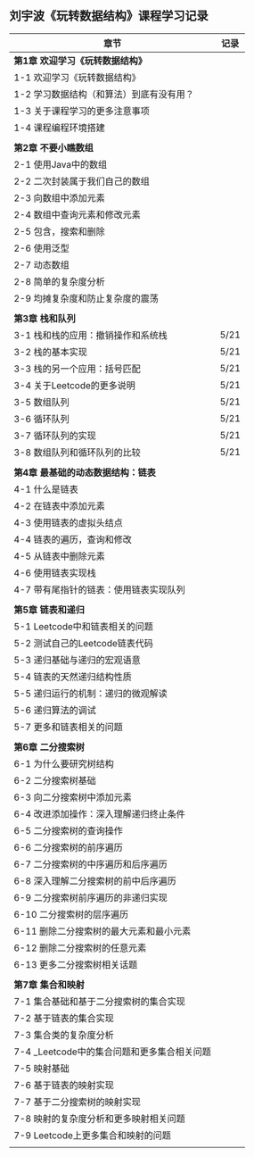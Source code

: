## 刘宇波《玩转数据结构》课程学习记录



| 章节                                        | 记录 |
| ------------------------------------------- | ---- |
| **第1章 欢迎学习《玩转数据结构》**          |      |
| 1-1 欢迎学习《玩转数据结构》                |      |
| 1-2 学习数据结构（和算法）到底有没有用？    |      |
| 1-3 关于课程学习的更多注意事项              |      |
| 1-4  课程编程环境搭建                       |      |
|                                             |      |
| **第2章 不要小瞧数组**                      |      |
| 2-1 使用Java中的数组                        |      |
| 2-2 二次封装属于我们自己的数组              |      |
| 2-3 向数组中添加元素                        |      |
| 2-4 数组中查询元素和修改元素                |      |
| 2-5 包含，搜索和删除                        |      |
| 2-6 使用泛型                                |      |
| 2-7 动态数组                                |      |
| 2-8 简单的复杂度分析                        |      |
| 2-9 均摊复杂度和防止复杂度的震荡            |      |
|                                             |      |
| **第3章 栈和队列**                          |      |
| 3-1 栈和栈的应用：撤销操作和系统栈          | 5/21 |
| 3-2 栈的基本实现                            | 5/21 |
| 3-3 栈的另一个应用：括号匹配                | 5/21 |
| 3-4 关于Leetcode的更多说明                  | 5/21 |
| 3-5 数组队列                                | 5/21 |
| 3-6 循环队列                                | 5/21 |
| 3-7 循环队列的实现                          | 5/21 |
| 3-8 数组队列和循环队列的比较                | 5/21 |
|                                             |      |
| **第4章  最基础的动态数据结构：链表**       |      |
| 4-1 什么是链表                              |      |
| 4-2 在链表中添加元素                        |      |
| 4-3 使用链表的虚拟头结点                    |      |
| 4-4 链表的遍历，查询和修改                  |      |
| 4-5 从链表中删除元素                        |      |
| 4-6 使用链表实现栈                          |      |
| 4-7 带有尾指针的链表：使用链表实现队列      |      |
|                                             |      |
| **第5章  链表和递归**                       |      |
| 5-1 Leetcode中和链表相关的问题              |      |
| 5-2 测试自己的Leetcode链表代码              |      |
| 5-3 递归基础与递归的宏观语意                |      |
| 5-4 链表的天然递归结构性质                  |      |
| 5-5 递归运行的机制：递归的微观解读          |      |
| 5-6 递归算法的调试                          |      |
| 5-7 更多和链表相关的问题                    |      |
|                                             |      |
| **第6章 二分搜索树**                        |      |
| 6-1 为什么要研究树结构                      |      |
| 6-2 二分搜索树基础                          |      |
| 6-3 向二分搜索树中添加元素                  |      |
| 6-4 改进添加操作：深入理解递归终止条件      |      |
| 6-5 二分搜索树的查询操作                    |      |
| 6-6 二分搜索树的前序遍历                    |      |
| 6-7 二分搜索树的中序遍历和后序遍历          |      |
| 6-8 深入理解二分搜索树的前中后序遍历        |      |
| 6-9 二分搜索树前序遍历的非递归实现          |      |
| 6-10 二分搜索树的层序遍历                   |      |
| 6-11 删除二分搜索树的最大元素和最小元素     |      |
| 6-12 删除二分搜索树的任意元素               |      |
| 6-13 更多二分搜索树相关话题                 |      |
|                                             |      |
| **第7章 集合和映射**                        |      |
| 7-1 集合基础和基于二分搜索树的集合实现      |      |
| 7-2 基于链表的集合实现                      |      |
| 7-3 集合类的复杂度分析                      |      |
| 7-4 _Leetcode中的集合问题和更多集合相关问题 |      |
| 7-5 映射基础                                |      |
| 7-6 基于链表的映射实现                      |      |
| 7-7 基于二分搜索树的映射实现                |      |
| 7-8 映射的复杂度分析和更多映射相关问题      |      |
| 7-9 Leetcode上更多集合和映射的问题          |      |
|                                             |      |